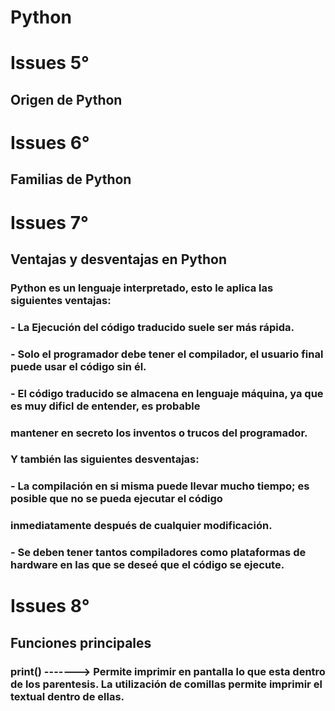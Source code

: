 # Python

# Issues 5°

## Origen de Python

# Issues 6°

## Familias de Python

# Issues 7°

## Ventajas y desventajas en Python

### Python es un lenguaje interpretado, esto le aplica las siguientes ventajas:

### - La Ejecución del código traducido suele ser más rápida.
### - Solo el programador debe tener el compilador, el usuario final puede usar el código sin él.
### - El código traducido se almacena en lenguaje máquina, ya que es muy dificl de entender, es probable
###   mantener en secreto los inventos o trucos del programador.

### Y también las siguientes desventajas:

### - La compilación en si misma puede llevar mucho tiempo; es posible que no se pueda ejecutar el código
###   inmediatamente después de cualquier modificación.
### - Se deben tener tantos compiladores como plataformas de hardware en las que se deseé que el código se ejecute.
    

# Issues 8°

## Funciones principales

### print() -------> Permite imprimir en pantalla lo que esta dentro de los parentesis. La utilización de comillas permite imprimir el textual dentro de ellas.
